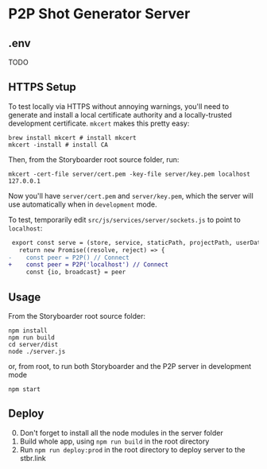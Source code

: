 # P2P Shot Generator Server

## .env

TODO

## HTTPS Setup

To test locally via HTTPS without annoying warnings, you'll need to generate and install a local certificate authority and a locally-trusted development certificate. `mkcert` makes this pretty easy:

    brew install mkcert # install mkcert
    mkcert -install # install CA

Then, from the Storyboarder root source folder, run:

    mkcert -cert-file server/cert.pem -key-file server/key.pem localhost 127.0.0.1

Now you'll have `server/cert.pem` and `server/key.pem`, which the server will use automatically when in `development` mode.

To test, temporarily edit `src/js/services/server/sockets.js` to point to `localhost`:
```diff
 export const serve = (store, service, staticPath, projectPath, userDataPath) => {
   return new Promise((resolve, reject) => {
-    const peer = P2P() // Connect
+    const peer = P2P('localhost') // Connect
     const {io, broadcast} = peer
```

## Usage

From the Storyboarder root source folder:

    npm install
    npm run build
    cd server/dist
    node ./server.js

or, from root, to run both Storyboarder and the P2P server in development mode

    npm start

## Deploy

0. Don't forget to install all the node modules in the server folder
1. Build whole app, using `npm run build` in the root directory
6. Run `npm run deploy:prod` in the root directory to deploy server to the stbr.link

